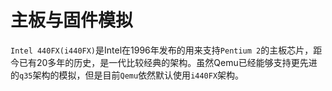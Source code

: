 # 主板与固件模拟

`Intel 440FX(i440FX)`是Intel在1996年发布的用来支持`Pentium 2`的主板芯片，距今已有20多年的历史，是一代比较经典的架构。虽然Qemu已经能够支持更先进的`q35`架构的模拟，但是目前`Qemu`依然默认使用`i440FX`架构。
